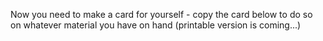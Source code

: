 Now you need to make a card for yourself - copy the card below to do so on whatever material you have on hand (printable version is coming...)
